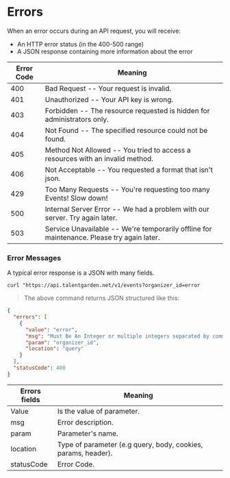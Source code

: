 # Errors

When an error occurs during an API request, you will receive:

- An HTTP error status (in the 400-500 range)
- A JSON response containing more information about the error

Error Code | Meaning
---------- | -------
400 | Bad Request -- Your request is invalid.
401 | Unauthorized -- Your API key is wrong.
403 | Forbidden -- The resource requested is hidden for administrators only.
404 | Not Found -- The specified resource could not be found.
405 | Method Not Allowed -- You tried to access a resources with an invalid method.
406 | Not Acceptable -- You requested a format that isn't json.
429 | Too Many Requests -- You're requesting too many Events! Slow down!
500 | Internal Server Error -- We had a problem with our server. Try again later.
503 | Service Unavailable -- We're temporarily offline for maintenance. Please try again later.

### Error Messages
A typical error response is a JSON with many fields.

```shell
curl "https://api.talentgarden.net/v1/events?organizer_id=error
```
> The above command returns JSON structured like this:

```json
{
  "errors": [
    {
      "value": "error",
      "msg": "Must Be An Integer or multiple integers separated by comma",
      "param": "organizer_id",
      "location": "query"
    }
  ],
  "statusCode": 400
}
```




Errors fields | Meaning
---------- | ---------
Value | Is the value of parameter.
msg | Error description.
param |  Parameter's name.
location | Type of parameter (e.g query, body, cookies, params, header).
statusCode | Error Code.
